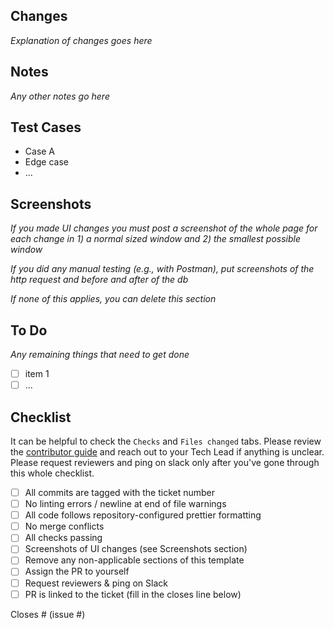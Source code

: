 ## Changes

_Explanation of changes goes here_

## Notes

_Any other notes go here_

## Test Cases

- Case A
- Edge case
- ...

## Screenshots

_If you made UI changes you must post a screenshot of the whole page for each change in 1) a normal sized window and 2) the smallest possible window_

_If you did any manual testing (e.g., with Postman), put screenshots of the http request and before and after of the db_

_If none of this applies, you can delete this section_

## To Do

_Any remaining things that need to get done_

- [ ] item 1
- [ ] ...

## Checklist

It can be helpful to check the `Checks` and `Files changed` tabs.
Please review the [contributor guide](https://nerdocs.atlassian.net/wiki/spaces/NER/pages/8060929/Software+Contributor+Guide) and reach out to your Tech Lead if anything is unclear.
Please request reviewers and ping on slack only after you've gone through this whole checklist.

- [ ] All commits are tagged with the ticket number
- [ ] No linting errors / newline at end of file warnings
- [ ] All code follows repository-configured prettier formatting
- [ ] No merge conflicts
- [ ] All checks passing
- [ ] Screenshots of UI changes (see Screenshots section)
- [ ] Remove any non-applicable sections of this template
- [ ] Assign the PR to yourself
- [ ] Request reviewers & ping on Slack
- [ ] PR is linked to the ticket (fill in the closes line below)

Closes # (issue #)
